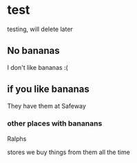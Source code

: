 # test
testing, will delete later


## No bananas

I don't like bananas :(

## if you like bananas

They have them at Safeway

### other places with bananans

Ralphs

stores
we buy things from them
all the time
